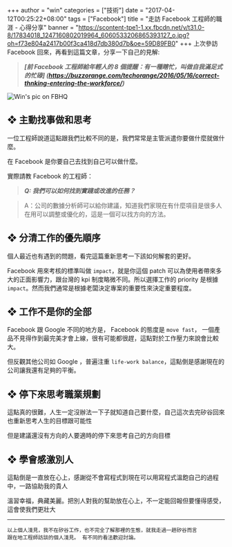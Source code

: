 +++
author = "win"
categories = ["技術"]
date = "2017-04-12T00:25:22+08:00"
tags = ["Facebook"]
title = "走訪 Facebook 工程師的職涯 - 心得分享"
banner = "https://scontent-tpe1-1.xx.fbcdn.net/v/t31.0-8/17834018_1247160802019964_6060533206865393127_o.jpg?oh=f73e804a2417b00f3ca418d7db380d7b&oe=59D89FB0"
+++
上次參訪 Facebook 回來，再看到這篇文章，分享一下自己的見解:

> ___[前 Facebook 工程師給年輕人的 8 個提醒：有一種瞎忙，叫做自我滿足式的忙碌] (https://buzzorange.com/techorange/2016/05/16/correct-thnking-entering-the-workforce/)___

<!--more-->
![Win's pic on FBHQ](https://scontent-tpe1-1.xx.fbcdn.net/v/t31.0-8/17834018_1247160802019964_6060533206865393127_o.jpg?oh=f73e804a2417b00f3ca418d7db380d7b&oe=59D89FB0)

## ❖ 主動找事做和思考

一位工程師說道這點跟我們比較不同的是，我們常常是主管派遣你要做什麼就做什麼。

在 Facebook 是你要自己去找到自己可以做什麼。

實際請教 Facebook 的工程師：

> ***Q: 我們可以如何找到實踐或改進的任務？***

> A：公司的數據分析師可以給你建議，知道我們家現在有什麼項目是很多人在用可以調整或優化的，這是一個可以找方向的方法。

## ❖ 分清工作的優先順序

個人最近也有遇到的問題，看完這篇重新思考一下該如何解套的更好。

Facebook 用來考核的標準叫做 `impact`，就是你這個 patch 可以為使用者帶來多大的正面影響力，跟台灣的 kpi 制度略微不同。所以選擇工作的 priority 是根據 `impact`。然而我們通常是根據老闆決定專案的重要性來決定重要程度。


## ❖ 工作不是你的全部

Facebook 跟 Google 不同的地方是， Facebook 的態度是 `move fast`， 一個產品不見得作到最完美才會上線，很有可能都很趕，這點對於工作壓力來說會比較大。

但反觀其他公司如 Google ，普遍注重 `life-work balance`，這點倒是感謝現在的公司讓我還有足夠的平衡。

## ❖ 停下來思考職業規劃

這點真的很難，人生一定沒辦法一下子就知道自己要什麼，自己這次去完矽谷回來也重新思考人生的目標跟可能性

但是建議還沒有方向的人要適時的停下來思考自己的方向目標

## ❖ 學會感激別人

這點倒是一直放在心上，感謝從不會寫程式到現在可以用寫程式溫飽自己的過程中，一路協助我的貴人

溫習幸福，典藏美麗。把別人對我的幫助放在心上，不一定能回報但要懂得感受，這會使我們更壯大

----

    以上個人淺見，我不在矽谷工作，也不完全了解那裡的生態，就我走過一趟矽谷而言
    跟在地工程師訪談的個人淺見。 有不同的看法歡迎討論。
